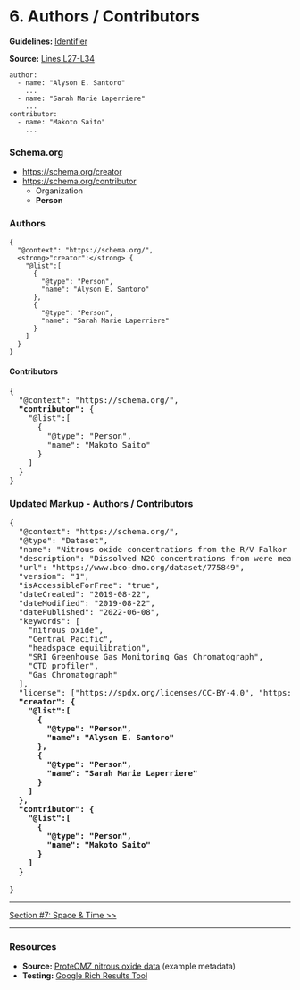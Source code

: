 # 6. Authors / Contributors

**Guidelines:** 
[Identifier](/guides/Dataset.md#roles-of-people)

**Source:**
[Lines L27-L34](/tutorials/esip-summer-mtg-2022/examples/dataset-01.txt#L27-L34)

```
author:
  - name: "Alyson E. Santoro"
    ...
  - name: "Sarah Marie Laperriere"
    ...
contributor:
  - name: "Makoto Saito"
    ...
```

### Schema.org

- https://schema.org/creator
- https://schema.org/contributor
    - Organization
    - <strong>Person</strong>

### Authors

```
{
  "@context": "https://schema.org/",
  <strong>"creator":</strong> {
    "@list":[
      {
        "@type": "Person",
        "name": "Alyson E. Santoro"
      },
      {
        "@type": "Person",
        "name": "Sarah Marie Laperriere"
      }
    ]
  }
}
```

#### Contributors

<pre>
{
  "@context": "https://schema.org/",
  <strong>"contributor":</strong> {
    "@list":[
      {
        "@type": "Person",
        "name": "Makoto Saito"
      }
    ]
  }
}
</pre>


### Updated Markup - Authors / Contributors

<pre>
{
  "@context": "https://schema.org/",
  "@type": "Dataset",
  "name": "Nitrous oxide concentrations from the R/V Falkor expedition FK160115 in the Central Pacific from January to February 2016",
  "description": "Dissolved N2O concentrations from were measured in discrete samples on a research expedition to the Equatorial Pacific. Water samples were collected using a 24 bottle Niskin rosette equipped with a CTD. N₂O concentrations were measured using a headspace equilibration method and analyzed on a SRI Greenhouse Gas Monitoring Gas Chromatograph.",
  "url": "https://www.bco-dmo.org/dataset/775849",
  "version": "1",
  "isAccessibleForFree": "true",
  "dateCreated": "2019-08-22",
  "dateModified": "2019-08-22",
  "datePublished": "2022-06-08",
  "keywords": [
    "nitrous oxide", 
    "Central Pacific", 
    "headspace equilibration", 
    "SRI Greenhouse Gas Monitoring Gas Chromatograph",
    "CTD profiler",
    "Gas Chromatograph"
  ],
  "license": ["https://spdx.org/licenses/CC-BY-4.0", "https://creativecommons.org/licenses/by/4.0/"],
  <strong>"creator": {
    "@list":[
      {
        "@type": "Person",
        "name": "Alyson E. Santoro"
      },
      {
        "@type": "Person",
        "name": "Sarah Marie Laperriere"
      }
    ]
  },
  "contributor": {
    "@list":[
      {
        "@type": "Person",
        "name": "Makoto Saito"
      }
    ]
  }
  </strong>
}
</pre>

<hr/>

[Section #7: Space & Time >>](07_space-time.md)

<hr/>

### Resources
- **Source:** [ProteOMZ nitrous oxide data](/tutorials/esip-summer-mtg-2022/examples/dataset-01.txt) (example metadata)
- **Testing:** [Google Rich Results Tool](https://search.google.com/test/rich-results)
